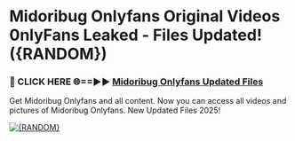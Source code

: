 # Midoribug Onlyfans Original Videos 0nlyFans Leaked - Files Updated! ({RANDOM})

<h3>🔴 CLICK HERE 🌐==►► <a href="https://betterlinks.top/A2PfLJ" rel="nofollow">Midoribug Onlyfans Updated Files</a></h3>

Get Midoribug Onlyfans and all content. Now you can access all videos and pictures of Midoribug Onlyfans. New Updated Files 2025!

[![{RANDOM}](https://i.imgur.com/ppqm5kG.gif)](https://betterlinks.top/A2PfLJ)